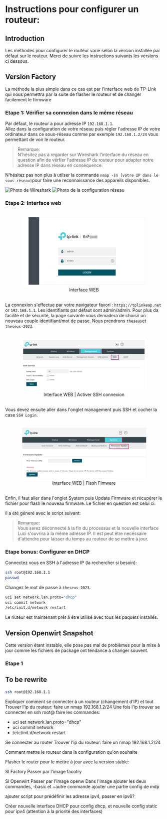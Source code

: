 #  Instructions pour configurer un routeur:

## Introduction

Les méthodes pour configurer le routeur varie selon la version installée par défaut sur le routeur. Merci de suivre les instructions suivants les versions ci dessous.
## Version Factory

La méthode la plus simple dans ce cas est par l'interface web de TP-Link qui nous permettra par la suite de flasher le routeur et de changer facilement le firmware

### Etape 1: Vérifier sa connexion dans le même réseau

Par défaut, le routeur a pour adresse IP `192.168.1.1`.  
Allez dans la configuration de votre réseau puis régler l'adresse IP de votre ordinateur dans ce sous-réseau comme par exemple `192.168.1.2/24` vous permettant de voir le routeur.

> Remarque:  
N'hésitez pas à regarder sur Wireshark l'interface du réseau en question afin de vérfier l'adresse IP du routeur pour adapter notre adresse IP dans réseau en conséquence. 

N'hésitez pas non plus à utilser la commande `nmap -sn [votre IP dans le sous réseau]`pour faire une reconnaissance des appareils disponibles.


![Photo de Wireshark]()
![Photo de la configuration réseau]()

### Etape 2: Interface web
<div align="center">
<br>
<img src="../Images/web_interface.png" width="400"> </br>
Interface WEB </br>
</br> 
</div>

La connexion s'effectue par votre navigateur favori : `https://tplinkeap.net` or `192.168.1.1`. Les identifiants par défaut sont admin/admin. Pour plus da facilité et de sécurité, la page suivante vous demadera de choisir un nouveau couple identifiant/mot de passe. Nous prendrons `theseus`et `theseus-2023`.

<div align="center">
<br>
<img src="../Images/ssh_interface.png" width="400"> </br>
Interface WEB | Activer SSH connexion </br>
</br> 
</div>

Vous devez ensuite aller dans l'onglet management puis SSH et cocher la case `SSH Login`. 

<div align="center">
<br>
<img src="../Images/flash_firmware_interface.png" width="400"> </br>
Interface WEB | Flash Fimware </br>
</br> 
</div>

Enfin, il faut aller dans l'onglet System puis Update Firmware et récupérer le fichier pour flash le nouveau firmware. 
Le fichier en question est celui ci:

il a été géneré avec le script suivant:

> Remarque:  
Vous serez déconnecté à la fin du processus et la nouvelle interface Luci s'ouvrira à la même adresse IP. Il est peut être necéssaire d'attendre pour laisser du temps au routeur de se mettre à jour.


### Etape bonus: Configurer en DHCP

Connectez vous en SSH à l'adresse IP (la rechercher si besoin): 

```sh
ssh root@192.168.1.1
passwd 
```
Changez le mot de passe à `theseus-2023`.

```sh
uci set network.lan.proto="dhcp"
uci commit network
/etc/init.d/network restart
```
Le riuteur est maintenant prêt à être utilisé avec tous les paquets installés.

## Version Openwirt Snapshot

Cette version étant instable, elle pose pas mal de problèmes pour la mise à jour comme les fichiers de package ont tendance à changer souvent.

### Etape 1







## To be rewrite


```sh
ssh root@192.168.1.1
```
Expliquer comment se connecter à un routeur (changement d'IP) et tout
Trouver l'ip du routeur:
faire un nmap 192.168.1.2/24
Une fois l'ip trouver se connecter en ssh root@<ipaddress>
faire les commandes:
* uci set network.lan.proto="dhcp"
* uci commit network
* /etc/init.d/network restart

Se connecter au router
Trouver l'ip du routeur:
faire un nmap 192.168.1.2/24

Comment mettre le routeur dans la configuration qu'on souhaite

Flasher le router pour le mettre à jour avec la version stable:

SI Factory 
Passer par l'image facotry

SI Openwirt 
Passer par l'image openw
Dans l'image
ajouter les deux commandes, -basic et +autre commande
ajouter une partie config de mdp

ajouter script pour prédéfinir les adresse ipv4, passer en ipv6?

Créer nouvelle interface DHCP pour config dhcp, et nouvelle config static pour ipv4 (attention à la priorité des interfaces)
